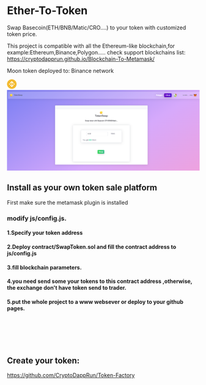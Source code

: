 # Ether-To-Token
Swap Basecoin(ETH/BNB/Matic/CRO....) to your token with customized token price.

This project is compatible with all the Ethereum-like blockchain,for example:Ethereum,Binance,Polygon..... check support blockchains list:
https://cryptodapprun.github.io/Blockchain-To-Metamask/



Moon token deployed to:
Binance network<br>

<img src="img/56.png" width="25" height="25" alt="matic"> 

 
<br>




<img src="screen.png"  >



## Install as your own token sale platform
First make sure the metamask plugin is installed

### modify js/config.js.
#### 1.Specify your token address
#### 2.Deploy contract/SwapToken.sol and fill the contract address to js/config.js
#### 3.fill blockchain parameters.
#### 4.you need send some your tokens to this contract address ,otherwise, the exchange don't have token send to trader.
#### 5.put the whole project to a www websever or deploy to your github pages.

<br><br><br><br>
## Create your token:
https://github.com/CryptoDappRun/Token-Factory


